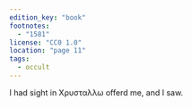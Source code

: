 ```yaml
---
edition_key: "book"
footnotes:
  - "1581"
license: "CC0 1.0"
location: "page 11"
tags:
  - occult
---
```

I had sight in Χρυσταλλω offerd me, and I saw.
